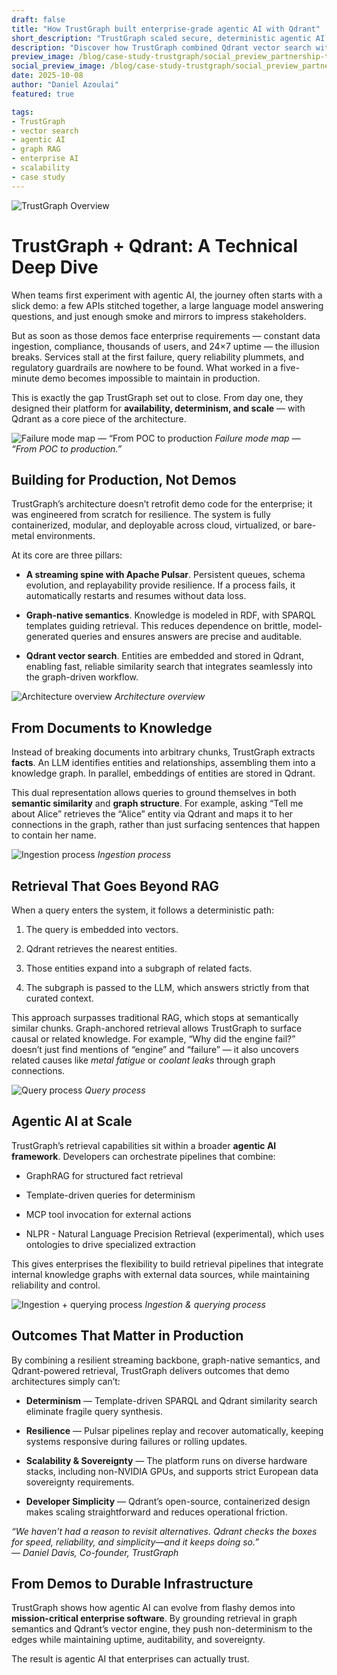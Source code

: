 ```yaml
---
draft: false
title: "How TrustGraph built enterprise-grade agentic AI with Qdrant"
short_description: "TrustGraph scaled secure, deterministic agentic AI with Qdrant."
description: "Discover how TrustGraph combined Qdrant vector search with graph-native semantics and streaming pipelines to deliver resilient, deterministic, and scalable agentic AI built for production, not demos."
preview_image: /blog/case-study-trustgraph/social_preview_partnership-trustgraph.jpg
social_preview_image: /blog/case-study-trustgraph/social_preview_partnership-trustgraph.jpg
date: 2025-10-08
author: "Daniel Azoulai"
featured: true

tags:
- TrustGraph
- vector search
- agentic AI
- graph RAG
- enterprise AI
- scalability
- case study
---
```



![TrustGraph Overview](/blog/case-study-trustgraph/trustgraph-bento-box-dark.jpg)

# **TrustGraph \+ Qdrant: A Technical Deep Dive**

When teams first experiment with agentic AI, the journey often starts with a slick demo: a few APIs stitched together, a large language model answering questions, and just enough smoke and mirrors to impress stakeholders.

But as soon as those demos face enterprise requirements — constant data ingestion, compliance, thousands of users, and 24×7 uptime — the illusion breaks. Services stall at the first failure, query reliability plummets, and regulatory guardrails are nowhere to be found. What worked in a five-minute demo becomes impossible to maintain in production.

This is exactly the gap TrustGraph set out to close. From day one, they designed their platform for **availability, determinism, and scale** — with Qdrant as a core piece of the architecture.

![Failure mode map — “From POC to production](/blog/case-study-trustgraph/failure-map-poc-to-production.png)
*Failure mode map — “From POC to production.”*

## **Building for Production, Not Demos**

TrustGraph’s architecture doesn’t retrofit demo code for the enterprise; it was engineered from scratch for resilience. The system is fully containerized, modular, and deployable across cloud, virtualized, or bare-metal environments.

At its core are three pillars:

* **A streaming spine with Apache Pulsar**. Persistent queues, schema evolution, and replayability provide resilience. If a process fails, it automatically restarts and resumes without data loss.

* **Graph-native semantics**. Knowledge is modeled in RDF, with SPARQL templates guiding retrieval. This reduces dependence on brittle, model-generated queries and ensures answers are precise and auditable.

* **Qdrant vector search**. Entities are embedded and stored in Qdrant, enabling fast, reliable similarity search that integrates seamlessly into the graph-driven workflow.

![Architecture overview](/blog/case-study-trustgraph/architecture-overview.png)
*Architecture overview*

## **From Documents to Knowledge**

Instead of breaking documents into arbitrary chunks, TrustGraph extracts **facts**. An LLM identifies entities and relationships, assembling them into a knowledge graph. In parallel, embeddings of entities are stored in Qdrant.

This dual representation allows queries to ground themselves in both **semantic similarity** and **graph structure**. For example, asking “Tell me about Alice” retrieves the “Alice” entity via Qdrant and maps it to her connections in the graph, rather than just surfacing sentences that happen to contain her name.

![Ingestion process](/blog/case-study-trustgraph/ingestion-process.png)
*Ingestion process*

## **Retrieval That Goes Beyond RAG**

When a query enters the system, it follows a deterministic path:

1. The query is embedded into vectors.

2. Qdrant retrieves the nearest entities.

3. Those entities expand into a subgraph of related facts.

4. The subgraph is passed to the LLM, which answers strictly from that curated context.

This approach surpasses traditional RAG, which stops at semantically similar chunks. Graph-anchored retrieval allows TrustGraph to surface causal or related knowledge. For example, “Why did the engine fail?” doesn’t just find mentions of “engine” and “failure” — it also uncovers related causes like *metal fatigue* or *coolant leaks* through graph connections.

![Query process](/blog/case-study-trustgraph/query-process.png)
*Query process*

## **Agentic AI at Scale**

TrustGraph’s retrieval capabilities sit within a broader **agentic AI framework**. Developers can orchestrate pipelines that combine:

* GraphRAG for structured fact retrieval

* Template-driven queries for determinism

* MCP tool invocation for external actions

* NLPR \- Natural Language Precision Retrieval (experimental), which uses ontologies to drive specialized extraction

This gives enterprises the flexibility to build retrieval pipelines that integrate internal knowledge graphs with external data sources, while maintaining reliability and control.

![Ingestion + querying process](/blog/case-study-trustgraph/ingestion-querying-process.png)
*Ingestion & querying process*

## **Outcomes That Matter in Production**

By combining a resilient streaming backbone, graph-native semantics, and Qdrant-powered retrieval, TrustGraph delivers outcomes that demo architectures simply can’t:

* **Determinism** — Template-driven SPARQL and Qdrant similarity search eliminate fragile query synthesis.

* **Resilience** — Pulsar pipelines replay and recover automatically, keeping systems responsive during failures or rolling updates.

* **Scalability & Sovereignty** — The platform runs on diverse hardware stacks, including non-NVIDIA GPUs, and supports strict European data sovereignty requirements.

* **Developer Simplicity** — Qdrant’s open-source, containerized design makes scaling straightforward and reduces operational friction.

*“We haven’t had a reason to revisit alternatives. Qdrant checks the boxes for speed, reliability, and simplicity—and it keeps doing so.”*  
 — *Daniel Davis, Co-founder, TrustGraph*

## **From Demos to Durable Infrastructure**

TrustGraph shows how agentic AI can evolve from flashy demos into **mission-critical enterprise software**. By grounding retrieval in graph semantics and Qdrant’s vector engine, they push non-determinism to the edges while maintaining uptime, auditability, and sovereignty.

The result is agentic AI that enterprises can actually trust.


